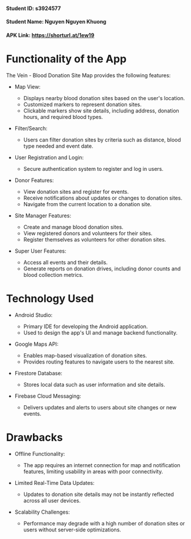 #### Student ID: s3924577
#### Student Name: Nguyen Nguyen Khuong
#### APK Link: <https://shorturl.at/1ew19>

# Functionality of the App
The Vein - Blood Donation Site Map provides the following features:

+ Map View:

	- Displays nearby blood donation sites based on the user's location.
	- Customized markers to represent donation sites.
	- Clickable markers show site details, including address, donation hours, and required blood types.

+ Filter/Search:

	- Users can filter donation sites by criteria such as distance, blood type needed and event date.

+ User Registration and Login:

	- Secure authentication system to register and log in users.

+ Donor Features:

	- View donation sites and register for events.
	- Receive notifications about updates or changes to donation sites.
	- Navigate from the current location to a donation site.

+ Site Manager Features:

	- Create and manage blood donation sites.
	- View registered donors and volunteers for their sites.
	- Register themselves as volunteers for other donation sites.

+ Super User Features:

	- Access all events and their details.
	- Generate reports on donation drives, including donor counts and blood collection metrics.

# Technology Used

+ Android Studio:

	- Primary IDE for developing the Android application.
	- Used to design the app's UI and manage backend functionality.

+ Google Maps API:

	- Enables map-based visualization of donation sites.
	- Provides routing features to navigate users to the nearest site.

+ Firestore Database: 

	- Stores local data such as user information and site details.

+ Firebase Cloud Messaging:

	- Delivers updates and alerts to users about site changes or new events.

# Drawbacks
+ Offline Functionality:

	- The app requires an internet connection for map and notification features, limiting usability in areas with poor connectivity.

+ Limited Real-Time Data Updates:

	- Updates to donation site details may not be instantly reflected across all user devices.

+ Scalability Challenges:

	- Performance may degrade with a high number of donation sites or users without server-side optimizations.
